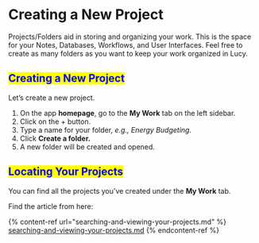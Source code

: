 # Creating a New Project

Projects/Folders aid in storing and organizing your work. This is the space for your Notes, Databases, Workflows, and User Interfaces. Feel free to create as many folders as you want to keep your work organized in Lucy.

## <mark style="color:blue;">Creating a New Project</mark>

Let’s create a new project.

1. On the app **homepage**, go to the **My Work** tab on the left sidebar.
2. Click on the + button.
3. Type a name for your folder, _e.g., Energy Budgeting._
4. Click **Create a folder.**
5. A new folder will be created and opened.

## <mark style="color:blue;">Locating Your Projects</mark>

You can find all the projects you've created under the **My Work** tab.

Find the article from here:

{% content-ref url="searching-and-viewing-your-projects.md" %}
[searching-and-viewing-your-projects.md](searching-and-viewing-your-projects.md)
{% endcontent-ref %}
